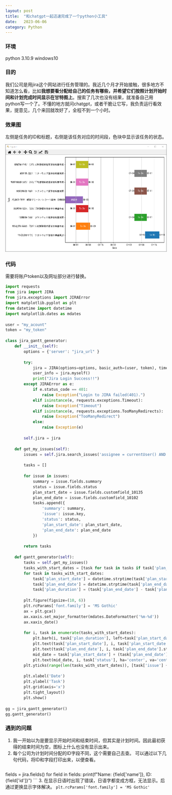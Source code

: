 ```yaml
---
layout: post
title:  "和chatgpt一起迅速完成了一个python小工具"
date:   2023-06-06
category: Python
---
```


### 环境 

python 3.10.9
windows10

### 目的
我们公司是用jira这个网站进行任务管理的。我近几个月才开始接触，很多地方不知道怎么看，比如**我想要看分配给自己的任务有哪些，并希望它们按照计划开始时间和计划完成时间显示在甘特图上**。搜索了几次也没有结果，就准备自己用python写一个了。不懂的地方就问chatgpt，或者干脆让它写，我负责运行看效果，提意见，几个来回就改好了，全程不到一个小时。

### 效果图
左侧是任务的ID和标题，右侧是该任务对应的时间段，色块中显示该任务的状态。

![Pasted image 20230606085037](https://github.com/Minoa0313/MyImage/blob/main/img/20230606091018.png?raw=true)



### 代码
需要将账户token以及网址部分进行替换。
```python
import requests
from jira import JIRA
from jira.exceptions import JIRAError
import matplotlib.pyplot as plt
from datetime import datetime
import matplotlib.dates as mdates

user = "my_acount"
token = "my_token"

class jira_gantt_generator:
    def __init__(self):
        options = {'server': "jira_url" }
        
        try:
            jira = JIRA(options=options, basic_auth=(user, token), timeout=30, max_retries=3)
            user_info = jira.myself()
            print("Jira Login Success!!")
        except JIRAError as e:
            if e.status_code == 401:
                raise Exception("Login to JIRA failed(401).")
            elif isinstance(e, requests.exceptions.Timeout):
                raise Exception("Timeout")
            elif isinstance(e, requests.exceptions.TooManyRedirects):
                raise Exception("TooManyRedirect")
            else:
                raise Exception(e)

        self.jira = jira

    def get_my_issues(self):
        issues = self.jira.search_issues('assignee = currentUser() AND resolution = Unresolved')

        tasks = []

        for issue in issues:
            summary = issue.fields.summary
            status = issue.fields.status
            plan_start_date = issue.fields.customfield_10135  
            plan_end_date = issue.fields.customfield_10102  
            tasks.append({
                'summary': summary,
                'issue': issue.key,
                'status': status,
                'plan_start_date': plan_start_date,
                'plan_end_date': plan_end_date
            })

        return tasks

    def gantt_generator(self):
        tasks = self.get_my_issues()
        tasks_with_start_dates = [task for task in tasks if task['plan_start_date'] is not None and task['plan_end_date'] is not None]
        for task in tasks_with_start_dates:
            task['plan_start_date'] = datetime.strptime(task['plan_start_date'], "%Y-%m-%d")
            task['plan_end_date'] = datetime.strptime(task['plan_end_date'], "%Y-%m-%d")
            task['plan_duration'] = (task['plan_end_date'] - task['plan_start_date']).days

        plt.figure(figsize=(10, 6))
        plt.rcParams['font.family'] = 'MS Gothic'
        ax = plt.gca()
        ax.xaxis.set_major_formatter(mdates.DateFormatter('%m-%d'))  
        ax.xaxis_date() 

        for i, task in enumerate(tasks_with_start_dates):
            plt.barh(i, task['plan_duration'], left=task['plan_start_date'], height=0.8, align='center')
            plt.text(task['plan_start_date'], i, task['plan_start_date'].strftime('%m-%d'), ha='right', va='center')
            plt.text(task['plan_end_date'], i, task['plan_end_date'].strftime('%m-%d'), ha='left', va='center')
            mid_date = task['plan_start_date'] + (task['plan_end_date'] - task['plan_start_date']) / 2
            plt.text(mid_date, i, task['status'], ha='center', va='center', color='white')
        plt.yticks(range(len(tasks_with_start_dates)), [task['issue'] + ": " + task['summary'] for task in tasks_with_start_dates]) 

        plt.xlabel('Date')
        plt.ylabel('Task')
        plt.grid(axis='x')
        plt.tight_layout()
        plt.show()

gg = jira_gantt_generator()
gg.gantt_generator()
```


### 遇到的问题
1. 我一开始以为是要显示开始时间和结束时间，但其实是计划时间。因此最初获得的结束时间为空，图标上什么也没有显示出来。
2. 每个公司为计划时间分配的ID字段不同，这个需要自己去查。
	可以通过以下几句代码，将ID和字段打印出来，以便查看。
	```python 
fields = jira.fields() 
for field in fields: 
	print(f"Name: {field['name']}, ID: {field['id']}")
	```
3. 在显示日语时出现了错误，日语字都变成方框，无法显示。后通过更换显示字体解决。 
	`plt.rcParams['font.family'] = 'MS Gothic'`

